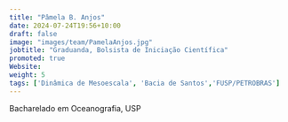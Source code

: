 ```yaml
---
title: "Pâmela B. Anjos"
date: 2024-07-24T19:56+10:00
draft: false
image: "images/team/PamelaAnjos.jpg"
jobtitle: "Graduanda, Bolsista de Iniciação Científica"
promoted: true
Website: 
weight: 5
tags: ['Dinâmica de Mesoescala', 'Bacia de Santos','FUSP/PETROBRAS']
---
```



Bacharelado em Oceanografia, USP                                          